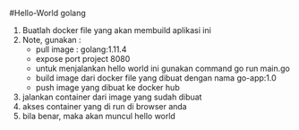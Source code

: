 #Hello-World golang

1. Buatlah docker file yang akan membuild aplikasi ini
2. Note, gunakan :
    - pull image : golang:1.11.4
    - expose port project 8080
    - untuk menjalankan hello world ini gunakan command go run main.go
    - build image dari docker file yang dibuat dengan nama go-app:1.0
    - push image yang dibuat ke docker hub
3. jalankan container dari image yang sudah dibuat
4. akses container yang di run di browser anda
5. bila benar, maka akan muncul hello world
